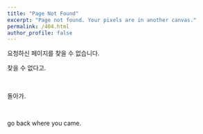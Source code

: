 ```yaml
---
title: "Page Not Found"
excerpt: "Page not found. Your pixels are in another canvas."
permalink: /404.html
author_profile: false
---
```


  요청하신 페이지를 찾을 수 없습니다.
<br/>

  찾을 수 없다고.
                    
<br/>

  돌아가.
                    
<br/>

  go back where you came.
                    

<script>
  var GOOG_FIXURL_LANG = 'en';
  var GOOG_FIXURL_SITE = 'https://devinlife.com'
</script>
<script src="https://linkhelp.clients.google.com/tbproxy/lh/wm/fixurl.js">
</script>
